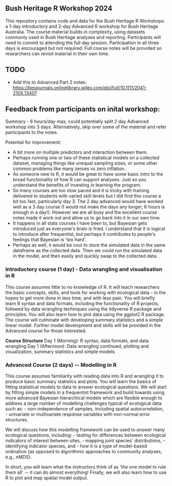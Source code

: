 ## Bush Heritage R Workshop 2024

This repository contains code and data for the Bush Heritage R Workshops: a 1-day introductory and 2-day Advanced R workshop for Bush Heritage Australia. The course material builds in complexity, using datasets commonly used in Bush Heritage analyses and reporting. Participants will need to commit to attending the full day session. Participation in all three days is encouraged but not required. Full course notes will be provided so researchers can revisit material in their own time.

## TODO

- Add this to Advanced Part 2 notes: https://besjournals.onlinelibrary.wiley.com/doi/full/10.1111/2041-210X.13407

## Feedback from participants on inital workshop:

Summary - 6 hours/day max, could potentially split 2 day Advanced workshop into 3 days. Alternatively, skip over some of the material and refer participants to the notes.

Potential for improvement:
- A bit more on multiple predictors and interaction between them.
- Perhaps running one or two of these statistical models on a collected dataset, managing things like unequal sampling sizes, or some other common problems like many zeroes vs zero inflation. 
- As someone new to R, it would be great to have some basic intro to the broad functionality of how R can support analyses.  Just so you understand the benefits of investing in learning the program. 
- So many courses are too slow paced and it is tricky with training delivered to students with varied skill levels but I did find this course a bit too fast, particularly day 3. The 2 day advanced would have worked well as a 3 day course (I would not make the days any longer, 6 hours is enough in a day!). However we are all busy and the excellent course notes made it work out and allow us to go back into it in our own time.
- It happens in all stats courses I have been to, but Bayesian gets introduced just as everyone's brain is fried. I understand that it is logical to introduce after frequentist, but perhaps it contributes to people's feelings that Bayesian is 'too hard'. 
- Perhaps as well, it would be cool to store the simulated data in the same dataframe as the collected data. Then we could run the simulated data in the model, and then easily and quickly swap to the collected data. 

### Introductory course (1 day) - Data wrangling and visualisation in R

This course assumes little to no knowledge of R. It will teach researchers the basic concepts, skills, and tools for working with ecological data - in the hopes to get more done in less time, and with less pain. You will briefly learn R syntax and data formats, including the functionality of R projects, followed by data wrangling techniques using the tidyverse R package and principles. You will also learn how to plot data using the ggplot2 R package. The course will culminate with developing summary statistics and a simple linear model. Further model development and skills will be provided in the Advanced course for those interested.

**Course Structure** Day 1 (Morning): R syntax, data formats, and data wrangling Day 1 (Afternoon): Data wrangling continued, plotting and visualization, summary statistics and simple models

### Advanced Course (2 days) -- Modelling in R

This course assumes familiarity with reading data into R and wrangling it to produce basic summary statistics and plots. You will learn the basics of fitting statistical models to data to answer ecological questions. We will start by fitting simple models in a frequentist framework and build towards using more advanced Bayesian hierarchical models which are flexible enough to address a large number of modelling challenges typical of ecological data such as: - non-independence of samples, including spatial autocorrelation, - univariate or multivariate response variables with non-normal error structures.

We will discuss how this modelling framework can be used to answer many ecological questions, including: - testing for differences between ecological indicators of interest between sites, - mapping joint species' distributions, - identifying indicator species, and - how it is a type of model-based ordination (as opposed to algorithmic approaches to community analyses, e.g., nMDS).

In short, you will learn what the instructors think of as 'the one model to rule them all' -- it can do almost everything! Finally, we will also learn how to use R to plot and map spatial model output.
